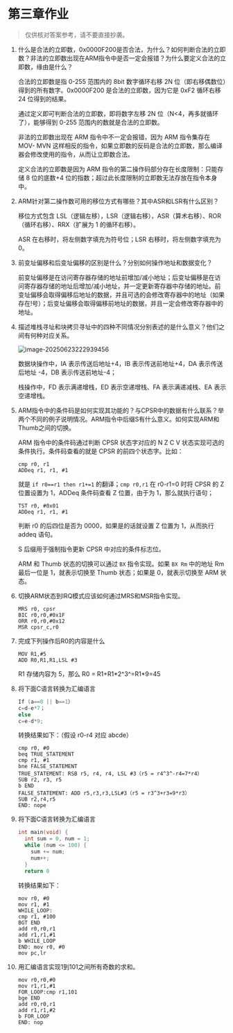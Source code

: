 # 第三章作业

> 仅供核对答案参考，请不要直接抄袭。

1. 什么是合法的立即数，0x0000F200是否合法，为什么？如何判断合法的立即数？非法的立即数出现在ARM指令中是否一定会报错？为什么要定义合法的立即数，缘由是什么？

   合法的立即数是指 0-255 范围内的 8bit 数字循环右移 2N 位（即右移偶数位）得到的所有数字。0x0000F200 是合法的立即数，因为它是 0xF2 循环右移 24 位得到的结果。

   通过定义即可判断合法的立即数，即将数字左移 2N 位（N<4，再多就循环了），能够得到 0-255 范围内的数就是合法的立即数。

   非法的立即数出现在 ARM 指令中不一定会报错，因为 ARM 指令集存在 MOV- MVN 这样相反的指令，如果立即数的反码是合法的立即数，那么编译器会修改使用的指令，从而让立即数合法。

   定义合法的立即数是因为 ARM 指令的第二操作码部分存在长度限制：只能存储 8 位的底数+4 位的指数；超过此长度限制的立即数无法存放在指令本身中。

2. ARM针对第二操作数可用的移位方式有哪些？其中ASR和LSR有什么区别？

   移位方式包含 LSL（逻辑左移），LSR（逻辑右移），ASR（算术右移）、ROR（循环右移）、RRX（扩展为 1 的循环右移）。

   ASR 在右移时，将左侧数字填充为符号位；LSR 右移时，将左侧数字填充为 0。

3. 前变址偏移和后变址偏移的区别是什么？分别如何操作地址和数据变化？

   前变址偏移是在访问寄存器存储的地址前增加/减小地址；后变址偏移是在访问寄存器存储的地址后增加/减小地址，并一定更新寄存器中存储的地址。前变址偏移会取得偏移后地址的数据，并且可选的会修改寄存器中的地址（如果存在!号）；后变址偏移会取得偏移前地址的数据，并且一定会修改寄存器中的地址。

4. 描述堆栈寻址和块拷贝寻址中的四种不同情况分别表述的是什么意义？他们之间有何种对应关系。

   ![image-20250623222939456](https://telegraph-image-5ms.pages.dev/file/BQACAgUAAyEGAASIfjD1AAIBTmicpCYPDg3E58zyAZkQPOQ7hwziAAKrGwACqw3oVHVGZ_zYwNU9NgQ.png)

   数据块操作中，IA 表示传送后地址+4，IB 表示传送前地址+4，DA 表示传送后地址 -4，DB 表示传送前地址-4；

   栈操作中，FD 表示满递增栈，ED 表示空递增栈、FA 表示满递减栈、EA 表示空递增栈。

5. ARM指令中的条件码是如何实现其功能的？与CPSR中的数据有什么联系？举两个不同的例子说明情况。ARM指令中后缀S有什么意义。如何实现ARM和Thumb之间的切换。

   ARM 指令中的条件码通过判断 CPSR 状态字对应的 N Z C V 状态实现可选的条件执行。条件码查看的就是 CPSR 的前四个状态字。比如：

   ```
   cmp r0, r1
   ADDeq r1, r1, #1
   ```

   就是 `if r0==r1 then r1+=1` 的翻译；`cmp r0,r1` 在 r0-r1=0 时将 CPSR 的 Z 位置设置为 1，ADDeq 条件码查看 Z 位置，由于为 1，那么就执行语句；

   ```
   TST r0, #0x01
   ADDeq r1, r1, #1
   ```

   判断 r0 的后四位是否为 0000，如果是的话就设置 Z 位置为 1，从而执行 addeq 语句。

   S 后缀用于强制指令更新 CPSR 中对应的条件标志位。

   ARM 和 Thumb 状态的切换可以通过 `BX` 指令实现。如果 `BX Rm` 中的地址 Rm 最后一位是 1，就表示切换至 Thumb 状态；如果是 0，就表示切换至 ARM 状态。

6. 切换ARM状态到IRQ模式应该如何通过MRS和MSR指令实现。

   ```
   MRS r0, cpsr
   BIC r0,r0,#0x1F
   ORR r0,r0,#0x12
   MSR cpsr_c,r0
   ```

7. 完成下列操作后R0的内容是什么

   ```
   MOV R1,#5
   ADD R0,R1,R1,LSL #3
   ```

   R1 存储内容为 5，那么 R0 = R1+R1\*2^3^=R1\*9=45

8. 将下面C语言转换为汇编语言

   ```c
   If (a==0 || b==1）
   c=d-e*7；
   else
   c=e-d*9;
   ```

   转换结果如下：（假设 r0-r4 对应 abcde）

   ```
   cmp r0, #0
   beq TRUE_STATEMENT
   cmp r1, #1
   bne FALSE_STATEMENT
   TRUE_STATEMENT: RSB r5, r4, r4, LSL #3（r5 = r4^3^-r4=7*r4）
   SUB r2, r3, r5
   b END
   FALSE_STATEMENT: ADD r5,r3,r3,LSL#3（r5 = r3^3+r3=9*r3）
   SUB r2,r4,r5
   END: nope
   ```

9. 将下面C语言转换为汇编语言

   ```c
   int main(void) {
     int sum = 0, num = 1;
     while (num <= 100) {
       sum += num;
       num++;
     }
     return 0
   ```

   转换结果如下：

   ```
   mov r0, #0
   mov r1, #1
   WHILE_LOOP:
   cmp r1, #100
   BGT END
   add r0,r0,r1
   add r1,r1,#1
   b WHILE_LOOP
   END: mov r0, #0
   mov pc,lr
   ```

10. 用汇编语言实现1到101之间所有奇数的求和。

    ```
    mov r0,r0,#0
    mov r1,r1,#1
    FOR_LOOP:cmp r1,101
    bge END
    add r0,r0,r1
    add r1,r1,#2
    b FOR_LOOP
    END: nop
    ```